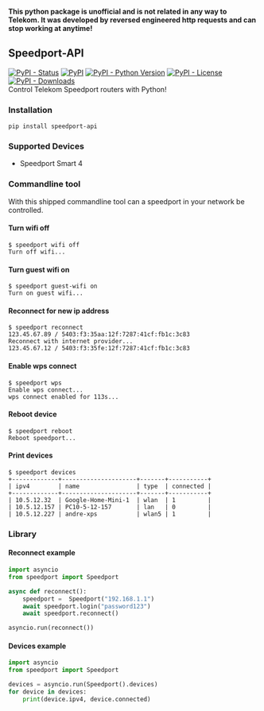 **This python package is unofficial and is not related in any way to Telekom. It was developed by reversed engineered http requests and can stop working at anytime!**
  
## Speedport-API
[![PyPI - Status](https://img.shields.io/pypi/status/speedport-api)](https://pypi.org/project/speedport-api)
[![PyPI](https://img.shields.io/pypi/v/speedport-api?color=blue)](https://pypi.org/project/speedport-api)
[![PyPI - Python Version](https://img.shields.io/pypi/pyversions/speedport-api)](https://www.python.org/)
[![PyPI - License](https://img.shields.io/pypi/l/speedport-api)](https://github.com/Andre0512/speedport-api/blob/main/LICENSE)
[![PyPI - Downloads](https://img.shields.io/pypi/dm/speedport-api)](https://pypistats.org/packages/speedport-api)  
Control Telekom Speedport routers with Python!

### Installation
```commandline
pip install speedport-api
```

### Supported Devices
* Speedport Smart 4

### Commandline tool
With this shipped commandline tool can a speedport in your network be controlled.

#### Turn wifi off
```commandline
$ speedport wifi off
Turn off wifi...
```

#### Turn guest wifi on
```commandline
$ speedport guest-wifi on
Turn on guest wifi...
```

#### Reconnect for new ip address
```commandline
$ speedport reconnect
123.45.67.89 / 5403:f3:35aa:12f:7287:41cf:fb1c:3c83
Reconnect with internet provider...
123.45.67.12 / 5403:f3:35fe:12f:7287:41cf:fb1c:3c83
```

#### Enable wps connect
```commandline
$ speedport wps
Enable wps connect...
wps connect enabled for 113s...
```

#### Reboot device
```commandline
$ speedport reboot
Reboot speedport...
```

#### Print devices
```commandline
$ speedport devices
+-------------+---------------------+-------+-----------+
| ipv4        | name                | type  | connected |
+-------------+---------------------+-------+-----------+
| 10.5.12.32  | Google-Home-Mini-1  | wlan  | 1         |
| 10.5.12.157 | PC10-5-12-157       | lan   | 0         |
| 10.5.12.227 | andre-xps           | wlan5 | 1         |
```

### Library

#### Reconnect example
```python
import asyncio
from speedport import Speedport

async def reconnect():
    speedport =  Speedport("192.168.1.1")
    await speedport.login("password123")
    await speedport.reconnect()

asyncio.run(reconnect())
```

#### Devices example
```python
import asyncio
from speedport import Speedport

devices = asyncio.run(Speedport().devices)
for device in devices:
    print(device.ipv4, device.connected)
```
